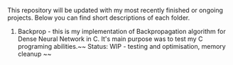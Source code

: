This repository will be updated with my most recently finished or ongoing projects. Below you can find short descriptions of each folder.


1. Backprop - this is my implementation of Backpropagation algorithm for Dense Neural Network in C. It's main purpose was to test my C programing abilities.~~ Status:   WIP - testing and optimisation, memory cleanup ~~
  
